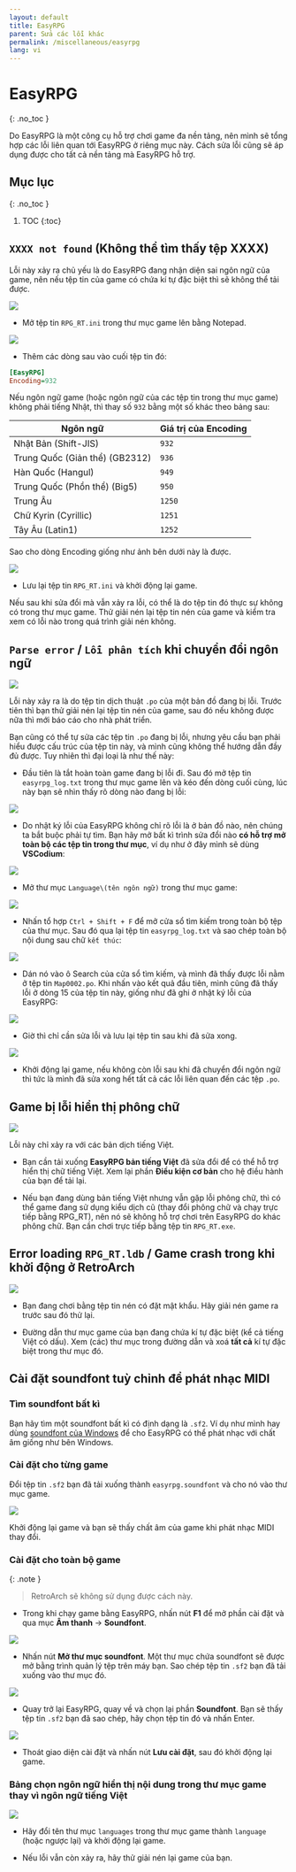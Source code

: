 ```yaml
---
layout: default
title: EasyRPG
parent: Sửa các lỗi khác
permalink: /miscellaneous/easyrpg
lang: vi
---
```


# EasyRPG
{: .no_toc }

Do EasyRPG là một công cụ hỗ trợ chơi game đa nền tảng, nên mình sẽ tổng hợp các lỗi liên quan tới EasyRPG ở riêng mục này. Cách sửa lỗi cũng sẽ áp dụng được cho tất cả nền tảng mà EasyRPG hỗ trợ.

## Mục lục
{: .no_toc }

1. TOC
{:toc}

## `XXXX not found` (Không thể tìm thấy tệp XXXX)

Lỗi này xảy ra chủ yếu là do EasyRPG đang nhận diện sai ngôn ngữ của game, nên nếu tệp tin của game có chứa kí tự đặc biệt thì sẽ không thể tải được.

![](images/image.png)

* Mở tệp tin `RPG_RT.ini` trong thư mục game lên bằng Notepad.

![](images/image-1.png)

* Thêm các dòng sau vào cuối tệp tin đó:

```ini
[EasyRPG]
Encoding=932
```

Nếu ngôn ngữ game (hoặc ngôn ngữ của các tệp tin trong thư mục game) không phải tiếng Nhật, thì thay số `932` bằng một số khác theo bảng sau:

| Ngôn ngữ | Giá trị của Encoding |
| --- | --- |
| Nhật Bản (Shift-JIS) | `932` |
| Trung Quốc (Giản thể) (GB2312) | `936` |
| Hàn Quốc (Hangul) | `949` |
| Trung Quốc (Phồn thể) (Big5) | `950` |
| Trung Âu | `1250` |
| Chữ Kyrin (Cyrillic) | `1251` |
| Tây Âu (Latin1) | `1252` |

Sao cho dòng Encoding giống như ảnh bên dưới này là được.

![](images/image-2.png)

* Lưu lại tệp tin `RPG_RT.ini` và khởi động lại game.

Nếu sau khi sửa đổi mà vẫn xảy ra lỗi, có thể là do tệp tin đó thực sự không có trong thư mục game. Thử giải nén lại tệp tin nén của game và kiểm tra xem có lỗi nào trong quá trình giải nén không.

## `Parse error` / `Lỗi phân tích` khi chuyển đổi ngôn ngữ

![](images/image-3.png)

Lỗi này xảy ra là do tệp tin dịch thuật `.po` của một bản đồ đang bị lỗi. Trước tiên thì bạn thử giải nén lại tệp tin nén của game, sau đó nếu không được nữa thì mới báo cáo cho nhà phát triển.

Bạn cũng có thể tự sửa các tệp tin `.po` đang bị lỗi, nhưng yêu cầu bạn phải hiểu được cấu trúc của tệp tin này, và mình cũng không thể hướng dẫn đầy đủ được. Tuy nhiên thì đại loại là như thế này:

* Đầu tiên là tắt hoàn toàn game đang bị lỗi đi. Sau đó mở tệp tin `easyrpg_log.txt` trong thư mục game lên và kéo đến dòng cuối cùng, lúc này bạn sẽ nhìn thấy rõ dòng nào đang bị lỗi:

![](images/image-4.png)

* Do nhật ký lỗi của EasyRPG không chỉ rõ lỗi là ở bản đồ nào, nên chúng ta bắt buộc phải tự tìm. Bạn hãy mở bất kì trình sửa đổi nào **có hỗ trợ mở toàn bộ các tệp tin trong thư mục**, ví dụ như ở đây mình sẽ dùng **VSCodium**:

![](images/image-5.png)

* Mở thư mục `Language\(tên ngôn ngữ)` trong thư mục game:

![](images/image-6.png)

* Nhấn tổ hợp `Ctrl + Shift + F` để mở cửa sổ tìm kiếm trong toàn bộ tệp của thư mục. Sau đó qua lại tệp tin `easyrpg_log.txt` và sao chép toàn bộ nội dung sau chữ `kết thúc`:

![](images/image-7.png)

* Dán nó vào ô Search của cửa sổ tìm kiếm, và mình đã thấy được lỗi nằm ở tệp tin `Map0002.po`. Khi nhấn vào kết quả đầu tiên, mình cũng đã thấy lỗi ở dòng 15 của tệp tin này, giống như đã ghi ở nhật ký lỗi của EasyRPG:

![](images/image-8.png)

* Giờ thì chỉ cần sửa lỗi và lưu lại tệp tin sau khi đã sửa xong.

![](images/image-9.png)

* Khởi động lại game, nếu không còn lỗi sau khi đã chuyển đổi ngôn ngữ thì tức là mình đã sửa xong hết tất cả các lỗi liên quan đến các tệp `.po`.

## Game bị lỗi hiển thị phông chữ

![](images/image-10.png)

Lỗi này chỉ xảy ra với các bản dịch tiếng Việt.

* Bạn cần tải xuống **EasyRPG bản tiếng Việt** đã sửa đổi để có thể hỗ trợ hiển thị chữ tiếng Việt. Xem lại phần **Điều kiện cơ bản** cho hệ điều hành của bạn để tải lại.

* Nếu bạn đang dùng bản tiếng Việt nhưng vẫn gặp lỗi phông chữ, thì có thể game đang sử dụng kiểu dịch cũ (thay đổi phông chữ và chạy trực tiếp bằng RPG_RT), nên nó sẽ không hỗ trợ chơi trên EasyRPG do khác phông chữ. Bạn cần chơi trực tiếp bằng tệp tin `RPG_RT.exe`.

## Error loading `RPG_RT.ldb` / Game crash trong khi khởi động ở RetroArch

![](images/image-11.png)

* Bạn đang chơi bằng tệp tin nén có đặt mật khẩu. Hãy giải nén game ra trước sau đó thử lại.

* Đường dẫn thư mục game của bạn đang chứa kí tự đặc biệt (kể cả tiếng Việt có dấu). Xem (các) thư mục trong đường dẫn và xoá **tất cả** kí tự đặc biệt trong thư mục đó.

## Cài đặt soundfont tuỳ chỉnh để phát nhạc MIDI

### Tìm soundfont bất kì

Bạn hãy tìm một soundfont bất kì có định dạng là `.sf2`. Ví dụ như mình hay dùng [soundfont của Windows](https://musical-artifacts.com/artifacts/713) để cho EasyRPG có thể phát nhạc với chất âm giống như bên Windows.

### Cài đặt cho từng game

Đổi tệp tin `.sf2` bạn đã tải xuống thành `easyrpg.soundfont` và cho nó vào thư mục game.

![](images/image-12.png)

Khởi động lại game và bạn sẽ thấy chất âm của game khi phát nhạc MIDI thay đổi.

### Cài đặt cho toàn bộ game

{: .note }
> RetroArch sẽ không sử dụng được cách này.

* Trong khi chạy game bằng EasyRPG, nhấn nút **F1** để mở phần cài đặt và qua mục **Âm thanh** -> **Soundfont**.

![](images/image-13.png)

* Nhấn nút **Mở thư mục soundfont**. Một thư mục chứa soundfont sẽ được mở bằng trình quản lý tệp trên máy bạn. Sao chép tệp tin `.sf2` bạn đã tải xuống vào thư mục đó.

![](images/image-14.png)

* Quay trở lại EasyRPG, quay về và chọn lại phần **Soundfont**. Bạn sẽ thấy tệp tin `.sf2` bạn đã sao chép, hãy chọn tệp tin đó và nhấn Enter.

![](images/image-15.png)

* Thoát giao diện cài đặt và nhấn nút **Lưu cài đặt**, sau đó khởi động lại game.

### Bảng chọn ngôn ngữ hiển thị nội dung trong thư mục game thay vì ngôn ngữ tiếng Việt

![](images/image-22.png)

* Hãy đổi tên thư mục `languages` trong thư mục game thành `language` (hoặc ngược lại) và khởi động lại game.

* Nếu lỗi vẫn còn xảy ra, hãy thử giải nén lại game của bạn.